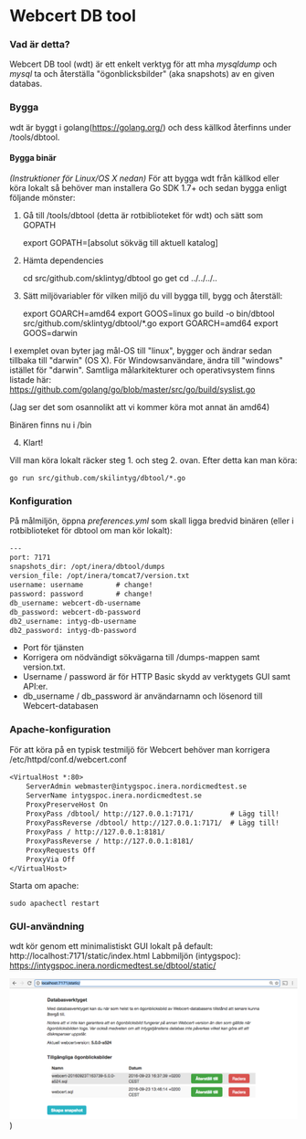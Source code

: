 # Webcert DB tool

### Vad är detta?
Webcert DB tool (wdt) är ett enkelt verktyg för att mha _mysqldump_ och _mysql_ ta och återställa "ögonblicksbilder" (aka snapshots) av en given databas.

### Bygga
wdt är byggt i golang(https://golang.org/) och dess källkod återfinns under /tools/dbtool.

#### Bygga binär
_(Instruktioner för Linux/OS X nedan)_
För att bygga wdt från källkod eller köra lokalt så behöver man installera Go SDK 1.7+ och sedan bygga enligt följande mönster:

1. Gå till /tools/dbtool (detta är rotbiblioteket för wdt) och sätt som GOPATH
    
    export GOPATH=[absolut sökväg till aktuell katalog]    

2. Hämta dependencies
    
    cd src/github.com/sklintyg/dbtool
    go get
    cd ../../../..

3. Sätt miljövariabler för vilken miljö du vill bygga till, bygg och återställ:

    export GOARCH=amd64
    export GOOS=linux
    go build -o bin/dbtool src/github.com/sklintyg/dbtool/*.go
    export GOARCH=amd64
    export GOOS=darwin
    
I exemplet ovan byter jag mål-OS till "linux", bygger och ändrar sedan tillbaka till "darwin" (OS X). För Windowsanvändare, ändra till "windows" istället för "darwin".
Samtliga målarkitekturer och operativsystem finns listade här: https://github.com/golang/go/blob/master/src/go/build/syslist.go

(Jag ser det som osannolikt att vi kommer köra mot annat än amd64)

Binären finns nu i /bin
    
4. Klart!

Vill man köra lokalt räcker steg 1. och steg 2. ovan. Efter detta kan man köra:

    go run src/github.com/skilintyg/dbtool/*.go

### Konfiguration
På målmiljön, öppna _preferences.yml_ som skall ligga bredvid binären (eller i rotbiblioteket för dbtool om man kör lokalt):

    ---
    port: 7171
    snapshots_dir: /opt/inera/dbtool/dumps
    version_file: /opt/inera/tomcat7/version.txt
    username: username        # change!
    password: password        # change!
    db_username: webcert-db-username
    db_password: webcert-db-password
    db2_username: intyg-db-username
    db2_password: intyg-db-password
      
- Port för tjänsten
- Korrigera om nödvändigt sökvägarna till /dumps-mappen samt version.txt.
- Username / password är för HTTP Basic skydd av verktygets GUI samt API:er.
- db_username / db_password är användarnamn och lösenord till Webcert-databasen

### Apache-konfiguration
För att köra på en typisk testmiljö för Webcert behöver man korrigera /etc/httpd/conf.d/webcert.conf

    <VirtualHost *:80>
        ServerAdmin webmaster@intygspoc.inera.nordicmedtest.se
        ServerName intygspoc.inera.nordicmedtest.se
        ProxyPreserveHost On
        ProxyPass /dbtool/ http://127.0.0.1:7171/         # Lägg till!
        ProxyPassReverse /dbtool/ http://127.0.0.1:7171/  # Lägg till!
        ProxyPass / http://127.0.0.1:8181/
        ProxyPassReverse / http://127.0.0.1:8181/ 
        ProxyRequests Off
        ProxyVia Off
    </VirtualHost>

Starta om apache:

    sudo apachectl restart

### GUI-användning

wdt kör genom ett minimalistiskt GUI lokalt på default: http://localhost:7171/static/index.html
Labbmiljön (intygspoc): https://intygspoc.inera.nordicmedtest.se/dbtool/static/

![alt text](dbtool.png))

